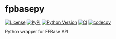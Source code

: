 # fpbasepy

[![License](https://img.shields.io/pypi/l/fpbasepy.svg?color=green)](https://github.com/tlambert03/fpbasepy/raw/main/LICENSE)
[![PyPI](https://img.shields.io/pypi/v/fpbasepy.svg?color=green)](https://pypi.org/project/fpbasepy)
[![Python Version](https://img.shields.io/pypi/pyversions/fpbasepy.svg?color=green)](https://python.org)
[![CI](https://github.com/tlambert03/fpbasepy/actions/workflows/ci.yml/badge.svg)](https://github.com/tlambert03/fpbasepy/actions/workflows/ci.yml)
[![codecov](https://codecov.io/gh/tlambert03/fpbasepy/branch/main/graph/badge.svg)](https://codecov.io/gh/tlambert03/fpbasepy)

Python wrapper for FPBase API
